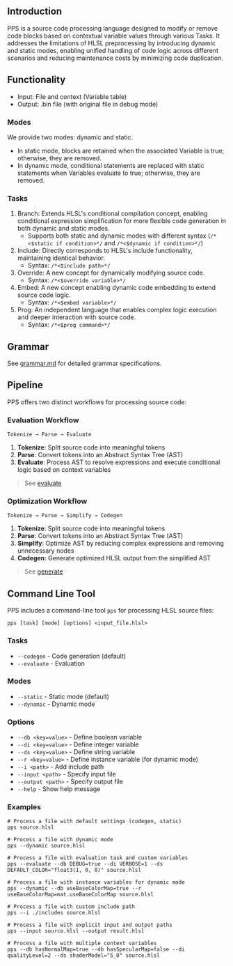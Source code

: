 ## Introduction
PPS is a source code processing language designed to modify or remove code blocks based on contextual variable values through various Tasks. It addresses the limitations of HLSL preprocessing by introducing dynamic and static modes, enabling unified handling of code logic across different scenarios and reducing maintenance costs by minimizing code duplication.

## Functionality
- Input: File and context (Variable table)
- Output: .bin file (with original file in debug mode)

### Modes
We provide two modes: dynamic and static.
- In static mode, blocks are retained when the associated Variable is true; otherwise, they are removed.
- In dynamic mode, conditional statements are replaced with static statements when Variables evaluate to true; otherwise, they are removed.

### Tasks
1. Branch: Extends HLSL's conditional compilation concept, enabling conditional expression simplification for more flexible code generation in both dynamic and static modes.
   - Supports both static and dynamic modes with different syntax (`/*<$static if condition>*/` and `/*<$dynamic if condition>*/`)
2. Include: Directly corresponds to HLSL's include functionality, maintaining identical behavior.
   - Syntax: `/*<$include path>*/`
3. Override: A new concept for dynamically modifying source code.
   - Syntax: `/*<$override variable>*/`
4. Embed: A new concept enabling dynamic code embedding to extend source code logic.
   - Syntax: `/*<$embed variable>*/`
5. Prog: An independent language that enables complex logic execution and deeper interaction with source code.
   - Syntax: `/*<$prog command>*/`

## Grammar

See [grammar.md](grammar.md) for detailed grammar specifications.

## Pipeline
PPS offers two distinct workflows for processing source code:

### Evaluation Workflow
```
Tokenize → Parse → Evaluate
```
1. **Tokenize**: Split source code into meaningful tokens
2. **Parse**: Convert tokens into an Abstract Syntax Tree (AST)
3. **Evaluate**: Process AST to resolve expressions and execute conditional logic based on context variables
> See [evaluate](src/test/testEvaluator.cpp)

### Optimization Workflow
```
Tokenize → Parse → Simplify → Codegen
```
1. **Tokenize**: Split source code into meaningful tokens
2. **Parse**: Convert tokens into an Abstract Syntax Tree (AST)
3. **Simplify**: Optimize AST by reducing complex expressions and removing unnecessary nodes
4. **Codegen**: Generate optimized HLSL output from the simplified AST
> See [generate](src/test/testGenerator.cpp)

## Command Line Tool

PPS includes a command-line tool `pps` for processing HLSL source files:

```
pps [task] [mode] [options] <input_file.hlsl>
```

### Tasks
- `--codegen` - Code generation (default)
- `--evaluate` - Evaluation

### Modes
- `--static` - Static mode (default)
- `--dynamic` - Dynamic mode

### Options
- `--db <key=value>` - Define boolean variable
- `--di <key=value>` - Define integer variable
- `--ds <key=value>` - Define string variable
- `--r <key=value>` - Define instance variable (for dynamic mode)
- `--i <path>` - Add include path
- `--input <path>` - Specify input file
- `--output <path>` - Specify output file
- `--help` - Show help message

### Examples

```
# Process a file with default settings (codegen, static)
pps source.hlsl

# Process a file with dynamic mode
pps --dynamic source.hlsl

# Process a file with evaluation task and custom variables
pps --evaluate --db DEBUG=true --di VERBOSE=1 --ds DEFAULT_COLOR="float3(1, 0, 0)" source.hlsl

# Process a file with instance variables for dynamic mode
pps --dynamic --db useBaseColorMap=true --r useBaseColorMap=mat.useBaseColorMap source.hlsl

# Process a file with custom include path
pps --i ./includes source.hlsl

# Process a file with explicit input and output paths
pps --input source.hlsl --output result.hlsl

# Process a file with multiple context variables
pps --db hasNormalMap=true --db hasSpecularMap=false --di qualityLevel=2 --ds shaderModel="5_0" source.hlsl
```